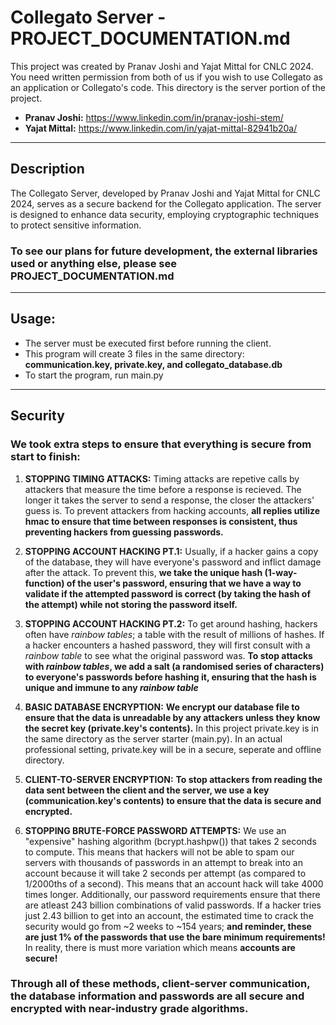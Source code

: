 # Collegato Server - PROJECT_DOCUMENTATION.md

This project was created by Pranav Joshi and Yajat Mittal for CNLC 2024.  You need written permission from both of us if you wish to use Collegato as an application or Collegato's code.  This directory is the server portion of the project.

- **Pranav Joshi:** https://www.linkedin.com/in/pranav-joshi-stem/
- **Yajat Mittal:** https://www.linkedin.com/in/yajat-mittal-82941b20a/
---
## Description

The Collegato Server, developed by Pranav Joshi and Yajat Mittal for CNLC 2024, serves as a secure backend for the Collegato application. The server is designed to enhance data security, employing cryptographic techniques to protect sensitive information.


### To see our plans for future development, the external libraries used or anything else, please see **PROJECT_DOCUMENTATION.md**
---
## Usage:
- The server must be executed first before running the client.
- This program will create 3 files in the same directory: **communication.key, private.key, and collegato_database.db**
- To start the program, run main.py

---
## Security
### We took extra steps to ensure that everything is secure from start to finish:
1. **STOPPING TIMING ATTACKS:** Timing attacks are repetive calls by attackers that measure the time before a response is recieved.  The longer it takes the server to send a response, the closer the attackers' guess is.  To prevent attackers from hacking accounts, **all replies utilize hmac to ensure that time between responses is consistent, thus preventing hackers from guessing passwords.**

2. **STOPPING ACCOUNT HACKING PT.1:** Usually, if a hacker gains a copy of the database, they will have everyone's password and inflict damage after the attack.  To prevent this, **we take the unique hash (1-way-function) of the user's password, ensuring that we have a way to validate if the attempted password is correct (by taking the hash of the attempt) while not storing the password itself.**

3. **STOPPING ACCOUNT HACKING PT.2:** To get around hashing, hackers often have *rainbow tables*; a table with the result of millions of hashes.  If a hacker encounters a hashed password, they will first consult with a *rainbow table* to see what the original password was.  **To stop attacks with *rainbow tables*, we add a salt (a randomised series of characters) to everyone's passwords before hashing it, ensuring that the hash is unique and immune to any *rainbow table***

4. **BASIC DATABASE ENCRYPTION:** **We encrypt our database file to ensure that the data is unreadable by any attackers unless they know the secret key (private.key's contents).**  In this project private.key is in the same directory as the server starter (main.py).  In an actual professional setting, private.key will be in a secure, seperate and offline directory.

5. **CLIENT-TO-SERVER ENCRYPTION:** **To stop attackers from reading the data sent between the client and the server, we use a key (communication.key's contents) to ensure that the data is secure and encrypted.**

6. **STOPPING BRUTE-FORCE PASSWORD ATTEMPTS:** We use an "expensive" hashing algorithm (bcrypt.hashpw()) that takes 2 seconds to compute.  This means that hackers will not be able to spam our servers with thousands of passwords in an attempt to break into an account because it will take 2 seconds per attempt (as compared to 1/2000ths of a second).  This means that an account hack will take 4000 times longer.  Additionally, our password requirements ensure that there are atleast 243 billion combinations of valid passwords.  If a hacker tries just 2.43 billion to get into an account, the estimated time to crack the security would go from ~2 weeks to ~154 years; **and reminder, these are just 1% of the passwords that use the bare minimum requirements!**  In reality, there is must more variation which means **accounts are secure!**

### Through all of these methods, client-server communication, the database information and passwords are all secure and encrypted with near-industry grade algorithms.

